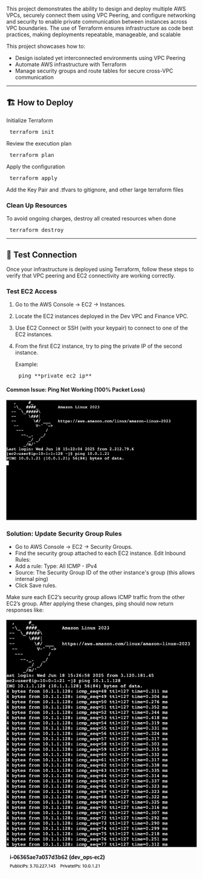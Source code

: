 This project demonstrates the ability to design and deploy multiple AWS VPCs, securely connect them using VPC Peering, and configure networking and security to enable private communication between instances across VPC boundaries. The use of Terraform ensures infrastructure as code best practices, making deployments repeatable, manageable, and scalable

This project showcases how to:

- Design isolated yet interconnected environments using VPC Peering
- Automate AWS infrastructure with Terraform
- Manage security groups and route tables for secure cross-VPC communication
---
## 🏗️ How to Deploy
Initialize Terraform
<pre> terraform init </pre>

Review the execution plan
<pre> terraform plan </pre>

Apply the configuration
<pre> terraform apply </pre>

Add the Key Pair and .tfvars to gitignore, and other large terraform files  


###  Clean Up Resources
To avoid ongoing charges, destroy all created resources when done
<pre> terraform destroy </pre>

---

## 🧪 Test Connection

Once your infrastructure is deployed using Terraform, follow these steps to verify that VPC peering and EC2 connectivity are working correctly.

### Test EC2 Access
1. Go to the AWS Console → EC2 → Instances.
2. Locate the EC2 instances deployed in the Dev VPC and Finance VPC.
3. Use EC2 Connect or SSH (with your keypair) to connect to one of the EC2 instances.
4. From the first EC2 instance, try to ping the private IP of the second instance.
    
    Example:
   <pre> ping **private ec2 ip**  </pre>

#### Common Issue: Ping Not Working (100% Packet Loss)

![Resources](asset/no_feedback.png)


### Solution: Update Security Group Rules
- Go to AWS Console → EC2 → Security Groups.
- Find the security group attached to each EC2 instance.
Edit Inbound Rules:
- Add a rule:
   Type: All ICMP - IPv4
- Source: The Security Group ID of the other instance's group (this allows internal ping)
- Click Save rules.

Make sure each EC2’s security group allows ICMP traffic from the other EC2’s group.
 After applying these changes, ping should now return responses like:

![Resources](asset/ping_works.jpeg)
